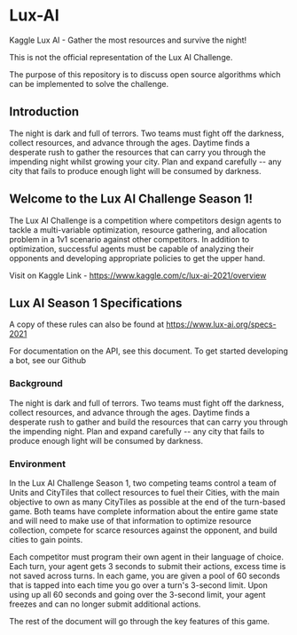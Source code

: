 # Lux-AI 
Kaggle Lux AI - Gather the most resources and survive the night!

This is not the official representation of the Lux AI Challenge. 

The purpose of this repository is to discuss open source algorithms which can be implemented to solve the challenge.

## Introduction

The night is dark and full of terrors. Two teams must fight off the darkness, collect resources, and advance through the ages. Daytime finds a desperate rush to gather the resources that can carry you through the impending night whilst growing your city. Plan and expand carefully -- any city that fails to produce enough light will be consumed by darkness.

## Welcome to the Lux AI Challenge Season 1!

The Lux AI Challenge is a competition where competitors design agents to tackle a multi-variable optimization, resource gathering, and allocation problem in a 1v1 scenario against other competitors. In addition to optimization, successful agents must be capable of analyzing their opponents and developing appropriate policies to get the upper hand.

Visit on Kaggle Link - https://www.kaggle.com/c/lux-ai-2021/overview 

## Lux AI Season 1 Specifications

A copy of these rules can also be found at https://www.lux-ai.org/specs-2021

For documentation on the API, see this document. To get started developing a bot, see our Github

### Background
The night is dark and full of terrors. Two teams must fight off the darkness, collect resources, and advance through the ages. Daytime finds a desperate rush to gather and build the resources that can carry you through the impending night. Plan and expand carefully -- any city that fails to produce enough light will be consumed by darkness.

### Environment
In the Lux AI Challenge Season 1, two competing teams control a team of Units and CityTiles that collect resources to fuel their Cities, with the main objective to own as many CityTiles as possible at the end of the turn-based game. Both teams have complete information about the entire game state and will need to make use of that information to optimize resource collection, compete for scarce resources against the opponent, and build cities to gain points.

Each competitor must program their own agent in their language of choice. Each turn, your agent gets 3 seconds to submit their actions, excess time is not saved across turns. In each game, you are given a pool of 60 seconds that is tapped into each time you go over a turn's 3-second limit. Upon using up all 60 seconds and going over the 3-second limit, your agent freezes and can no longer submit additional actions.

The rest of the document will go through the key features of this game.
